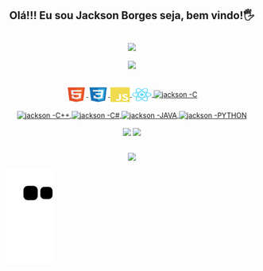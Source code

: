 
<div align="center">
<h2> Olá!!! Eu sou Jackson Borges seja, bem vindo!🖐️</h2>
</div>
</br>
<div align="center">
  <div align="center">
  <a href="https://github.com/jacksonborges">
    <img height="180em" src="https://github-readme-stats.vercel.app/api?username=jacksonborges&show_icons=true&theme=dark&include_all_commits=true&count_private=true"/>
    </div>
</br>
  <div align="center">
    <img height="180em" src="https://github-readme-stats.vercel.app/api/top-langs/?username=jacksonborges&layout=compact&langs_count=7&theme=dark"/>
</div>
</div>
</br>
 <div align="center">
<div style="display: inline_block"><br>
  <img align="center" alt="jackson -HTML" height="30" width="40" src="https://raw.githubusercontent.com/devicons/devicon/master/icons/html5/html5-original.svg">
  <img align="center" alt="jackson -CSS" height="30" width="40" src="https://raw.githubusercontent.com/devicons/devicon/master/icons/css3/css3-original.svg">
  <img align="center" alt="jackson -Js" height="30" width="40" src="https://raw.githubusercontent.com/devicons/devicon/master/icons/javascript/javascript-plain.svg">
  <img align="center" alt="jackson -React" height="30" width="40" src="https://raw.githubusercontent.com/devicons/devicon/master/icons/react/react-original.svg">
  <img align="center" alt="jackson -C" height="30" width="40" src="https://img.shields.io/badge/C-00599C?style=for-the-badge&logo=c&logoColor=white">
  </br>
  </br>
  <img align="center" alt="jackson -C++" height="30" width="40" src="https://img.shields.io/badge/C%2B%2B-00599C?style=for-the-badge&logo=c%2B%2B&logoColor=white">
  <img align="center" alt="jackson -C#" height="30" width="40"src="https://cdn.jsdelivr.net/gh/devicons/devicon/icons/csharp/csharp-original.svg">
  <img align="center" alt="jackson -JAVA" height="30" width="40" src="https://img.shields.io/badge/Java-ED8B00?style=for-the-badge&logo=java&logoColor=white">
  <img align="center" alt="jackson -PYTHON" height="30" width="40" src="https://cdn.jsdelivr.net/gh/devicons/devicon/icons/python/python-original.svg">
    
 
 </div>
 </div>
</br>

 <div align="center">
    <a href = "mailto:jacksonb.santos@hotmail.com"><img src="https://img.shields.io/badge/-outlook-%23333?style=for-the-badge&logo=outlook&logoColor=white" target="_blank"></a>
  <a href="https://www.linkedin.com/in/jackson-borges-dos-santos-416202153/" target="_blank"><img src="https://img.shields.io/badge/-LinkedIn-%230077B5?style=for-the-badge&logo=linkedin&logoColor=white" target="_blank"></a> 
</div>
</br>
<p align="center">   <img alingn="center" src="https://profile-counter.glitch.me/jacksonborges/count.svg" /></p>


![snake gif](https://github.com/jacksonborges/jacksonborges/blob/output/github-contribution-grid-snake.svg)

